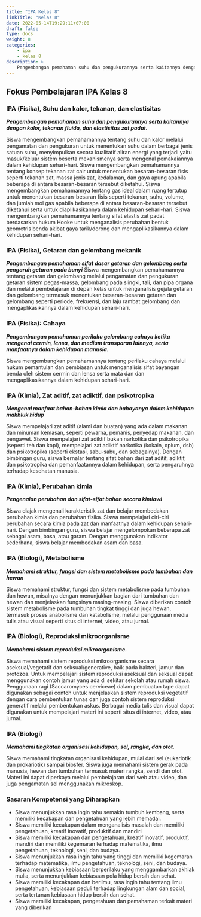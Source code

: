 ```yaml
---
title: "IPA Kelas 8"
linkTitle: "Kelas 8"
date: 2022-05-14T19:29:11+07:00
draft: false
type: docs
weight: 8
categories:
    - ipa
    - kelas 8
description: >
    Pengembangan pemahaman suhu dan pengukurannya serta kaitannya dengan kalor, tekanan fluida, dan elastisitas zat padat. Pengembangan pemahaman sifat dasar getaran dan gelombang serta pengaruh getaran pada bunyi. Pengembangan pemahaman perilaku gelombang cahaya ketika mengenai cermin, lensa, dan medium transparan lainnya, serta manfaatnya dalam kehidupan manusia.
---
```


## Fokus Pembelajaran IPA Kelas 8
### IPA (Fisika), Suhu dan kalor, tekanan, dan elastisitas
***Pengembangan pemahaman suhu dan pengukurannya serta kaitannya dengan kalor, tekanan fluida, dan elastisitas zat padat.***

Siswa mengembangkan pemahamannya tentang suhu dan kalor melalui pengamatan dan pengukuran untuk menentukan suhu dalam berbagai jenis satuan suhu, menyimpulkan secara kualitatif aliran energi yang terjadi yaitu masuk/keluar sistem beserta mekanismenya serta mengenal pemakaiannya dalam kehidupan sehari-hari.
Siswa mengembangkan pemahamannya tentang konsep tekanan zat cair untuk menentukan besaran-besaran fisis seperti tekanan zat, massa jenis zat, kedalaman, dan gaya apung apabila beberapa di antara besaran-besaran tersebut diketahui.
Siswa mengembangkan pemahamannya tentang gas ideal dalam ruang tertutup untuk menentukan besaran-besaran fisis seperti tekanan, suhu, volume, dan jumlah mol gas apabila beberapa di antara besaran-besaran tersebut diketahui serta untuk diaplikasikannya dalam kehidupan sehari-hari.
Siswa mengembangkan pemahamannya tentang sifat elastis zat padat berdasarkan hukum Hooke untuk menganalisis perubahan bentuk geometris benda akibat gaya tarik/dorong dan mengaplikasikannya dalam kehidupan sehari-hari.

### IPA (Fisika), Getaran dan gelombang mekanik
***Pengembangan pemahaman sifat dasar getaran dan gelombang serta pengaruh getaran pada bunyi***
Siswa mengembangkan pemahamannya tentang getaran dan gelombang melalui pengamatan dan pengukuran getaran sistem pegas-massa, gelombang pada slingki, tali, dan pipa organa dan melalui pembelajaran di depan kelas untuk menganalisis gejala getaran dan gelombang termasuk menentukan besaran-besaran getaran dan gelombang seperti periode, frekuensi, dan laju rambat gelombang dan mengaplikasikannya dalam kehidupan sehari-hari.

### IPA (Fisika): Cahaya
***Pengembangan pemahaman perilaku gelombang cahaya ketika mengenai cermin, lensa, dan medium transparan lainnya, serta manfaatnya dalam kehidupan manusia.***

Siswa mengembangkan pemahamannya tentang perilaku cahaya melalui hukum pemantulan dan pembiasan untuk menganalisis sifat bayangan benda oleh sistem cermin dan lensa serta mata dan dan mengaplikasikannya dalam kehidupan sehari-hari.

### IPA (Kimia), Zat aditif, zat adiktif, dan psikotropika
***Mengenal manfaat bahan-bahan kimia dan bahayanya dalam kehidupan makhluk hidup***

Siswa mempelajari zat aditif (alami dan buatan) yang ada dalam makanan dan minuman kemasan, seperti pewarna, pemanis, penyedap makanan, dan pengawet. Siswa mempelajari zat adiktif bukan narkotika dan psikotropika (seperti teh dan kopi), mempelajari zat adiktif narkotika (kokain, opium, dsb) dan psikotropika (seperti ekstasi, sabu-sabu, dan sebagainya). Dengan bimbingan guru, siswa bernalar tentang sifat bahan dari zat aditif, adiktif, dan psikotropika dan pemanfaatannya dalam kehidupan, serta pengaruhnya terhadap kesehatan manusia.

### IPA (Kimia), Perubahan kimia
***Pengenalan perubahan dan sifat-sifat bahan secara kimiawi***

Siswa diajak mengenali karakteristik zat dan belajar membedakan perubahan kimia dan perubahan fisika. Siswa mempelajari ciri-ciri perubahan secara kimia pada zat dan manfaatnya dalam kehidupan sehari-hari. Dengan bimbingan guru, siswa belajar mengelompokan beberapa zat sebagai asam, basa, atau garam. Dengan menggunakan indikator sederhana, siswa belajar membedakan asam dan basa.

### IPA (Biologi), Metabolisme
***Memahami struktur, fungsi dan sistem metabolisme pada tumbuhan dan hewan***

Siswa memahami struktur, fungsi dan sistem metabolisme pada tumbuhan dan hewan, misalnya dengan menunjukkan bagian dari tumbuhan dan hewan dan menjelaskan fungsinya masing-masing. Siswa diberikan contoh sistem metabolisme pada tumbuhan tingkat tinggi dan juga hewan, termasuk proses anabolisme dan katabolisme, melalui penggunaan media tulis atau visual seperti situs di internet, video, atau jurnal.

### IPA (Biologi), Reproduksi mikroorganisme
***Memahami sistem reproduksi mikroorganisme.***

Siswa memahami sistem reproduksi mikroorganisme secara aseksual/vegetatif dan seksual/generative, baik pada bakteri, jamur dan protozoa. Untuk mempelajari sistem reproduksi aseksual dan seksual dapat menggunakan contoh jamur yang ada di sekitar sekolah atau rumah siswa. Penggunaan ragi (Saccaromyces cerviceae) dalam pembuatan tape dapat digunakan sebagai contoh untuk menjelaskan sistem reproduksi vegetatif dengan cara pembentukan tunas dan juga contoh sistem reproduksi generatif melalui pembentukan askus. Berbagai media tulis dan visual dapat digunakan untuk mempelajari materi ini seperti situs di internet, video, atau jurnal.

### IPA (Biologi)
***Memahami tingkatan organisasi kehidupan, sel, rangka, dan otot.***

Siswa memahami tingkatan organisasi kehidupan, mulai dari sel (eukariotik dan prokariotik) sampai biosfer. Siswa juga memahami sistem gerak pada manusia, hewan dan tumbuhan termasuk materi rangka, sendi dan otot. Materi ini dapat diperkaya melalui pembelajaran dari web atau video, dan juga pengamatan sel menggunakan mikroskop.

### Sasaran Kompetensi yang Diharapkan
- Siswa menunjukkan rasa ingin tahu semakin tumbuh kembang, serta memiliki kecakapan dan pengetahuan yang lebih memadai.
- Siswa memiliki kecakapan dalam menganalisis masalah dan memiliki pengetahuan, kreatif inovatif, produktif dan mandiri
- Siswa memiliki kecakapan dan pengetahuan, kreatif inovatif, produktif, mandiri dan memiliki kegemaran terhadap matematika, ilmu pengetahuan, teknologi, seni, dan budaya.
- Siswa menunjukkan rasa ingin tahu yang tinggi dan memiliki kegemaran terhadap matematika, ilmu pengetahuan, teknologi, seni, dan budaya.
- Siswa menunjukkan kebiasaan berperilaku yang menggambarkan akhlak mulia, serta menunjukkan kebiasaan pola hidup bersih dan sehat.
- Siswa memiliki kecakapan dan berilmu, rasa ingin tahu tentang ilmu pengetahuan, kebiasaan peduli terhadap lingkungan alam dan social, serta tertanan kebiasaan hidup bersih dan sehat.
- Siswa memiliki kecakapan, pengetahuan dan pemahaman terkait materi yang diberikan